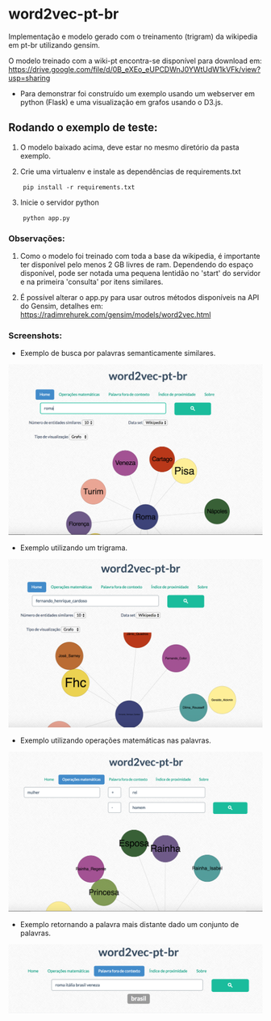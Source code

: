 # word2vec-pt-br
Implementação e modelo gerado com o treinamento (trigram) da wikipedia em pt-br utilizando gensim.

O modelo treinado com a wiki-pt encontra-se disponível para download em: https://drive.google.com/file/d/0B_eXEo_eUPCDWnJ0YWtUdW1kVFk/view?usp=sharing

* Para demonstrar foi construído um exemplo usando um webserver em python (Flask) e uma visualização em grafos usando o D3.js.

## Rodando o exemplo de teste:

1. O modelo baixado acima, deve estar no mesmo diretório da pasta exemplo.

2. Crie uma virtualenv e instale as dependências de requirements.txt
```
    pip install -r requirements.txt
```
3. Inicie o servidor python
```
    python app.py
```

### Observações: 
1. Como o modelo foi treinado com toda a base da wikipedia, é importante ter disponível pelo menos 2 GB livres de ram. Dependendo do espaço disponível, pode ser notada uma pequena lentidão no 'start' do servidor e na primeira 'consulta' por itens similares.

2. É possível alterar o app.py para usar outros métodos disponíveis na API do Gensim, detalhes em: https://radimrehurek.com/gensim/models/word2vec.html

### Screenshots:

* Exemplo de busca por palavras semanticamente similares.

![alt tag](exemplo/static/images/similares.png)

* Exemplo utilizando um trigrama.

![alt tag](exemplo/static/images/trigram.png)

* Exemplo utilizando operações matemáticas nas palavras.

![alt tag](exemplo/static/images/operacoes.png)

* Exemplo retornando a palavra mais distante dado um conjunto de palavras.

![alt tag](exemplo/static/images/mais_distante.png)
